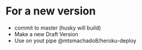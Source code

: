 # For a new version
- commit to master (husky will build)
- Make a new Draft Version
- Use on yout pipe @mtsmachado8/heroku-deploy

